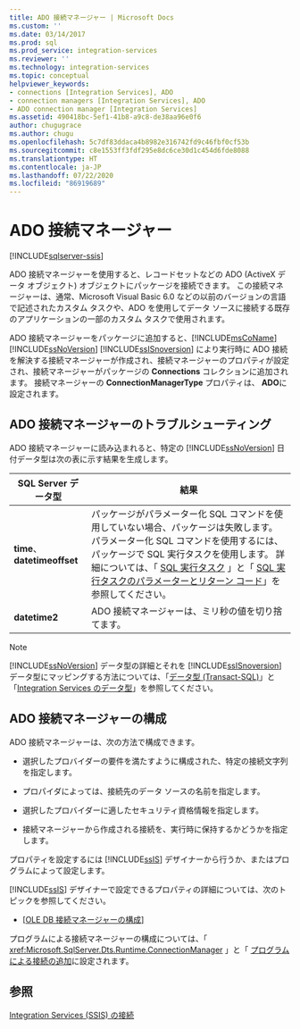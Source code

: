 ```yaml
---
title: ADO 接続マネージャー | Microsoft Docs
ms.custom: ''
ms.date: 03/14/2017
ms.prod: sql
ms.prod_service: integration-services
ms.reviewer: ''
ms.technology: integration-services
ms.topic: conceptual
helpviewer_keywords:
- connections [Integration Services], ADO
- connection managers [Integration Services], ADO
- ADO connection manager [Integration Services]
ms.assetid: 490418bc-5ef1-41b8-a9c8-de38aa96e0f6
author: chugugrace
ms.author: chugu
ms.openlocfilehash: 5c7df83ddaca4b8982e316742fd9c46fbf0cf53b
ms.sourcegitcommit: c8e1553ff3fdf295e8dc6ce30d1c454d6fde8088
ms.translationtype: HT
ms.contentlocale: ja-JP
ms.lasthandoff: 07/22/2020
ms.locfileid: "86919689"
---
```

# <a name="ado-connection-manager"></a>ADO 接続マネージャー

[!INCLUDE[sqlserver-ssis](../../includes/applies-to-version/sqlserver-ssis.md)]


  ADO 接続マネージャーを使用すると、レコードセットなどの ADO (ActiveX データ オブジェクト) オブジェクトにパッケージを接続できます。 この接続マネージャーは、通常、Microsoft Visual Basic 6.0 などの以前のバージョンの言語で記述されたカスタム タスクや、ADO を使用してデータ ソースに接続する既存のアプリケーションの一部のカスタム タスクで使用されます。  
  
 ADO 接続マネージャーをパッケージに追加すると、[!INCLUDE[msCoName](../../includes/msconame-md.md)] [!INCLUDE[ssNoVersion](../../includes/ssnoversion-md.md)] [!INCLUDE[ssISnoversion](../../includes/ssisnoversion-md.md)] により実行時に ADO 接続を解決する接続マネージャーが作成され、接続マネージャーのプロパティが設定され、接続マネージャーがパッケージの **Connections** コレクションに追加されます。 接続マネージャーの **ConnectionManagerType** プロパティは、 **ADO**に設定されます。  
  
## <a name="troubleshooting-the-ado-connection-manager"></a>ADO 接続マネージャーのトラブルシューティング  
 ADO 接続マネージャーに読み込まれると、特定の [!INCLUDE[ssNoVersion](../../includes/ssnoversion-md.md)] 日付データ型は次の表に示す結果を生成します。  
  
|SQL Server データ型|結果|  
|--------------------------|------------|  
|**time**、 **datetimeoffset**|パッケージがパラメーター化 SQL コマンドを使用していない場合、パッケージは失敗します。 パラメーター化 SQL コマンドを使用するには、パッケージで SQL 実行タスクを使用します。 詳細については、「 [SQL 実行タスク](../../integration-services/control-flow/execute-sql-task.md) 」と「 [SQL 実行タスクのパラメーターとリターン コード](https://msdn.microsoft.com/library/a3ca65e8-65cf-4272-9a81-765a706b8663)」を参照してください。|  
|**datetime2**|ADO 接続マネージャーは、ミリ秒の値を切り捨てます。|  
  
> [!NOTE]  
>  [!INCLUDE[ssNoVersion](../../includes/ssnoversion-md.md)] データ型の詳細とそれを [!INCLUDE[ssISnoversion](../../includes/ssisnoversion-md.md)] データ型にマッピングする方法については、「[データ型 &#40;Transact-SQL&#41;](../../t-sql/data-types/data-types-transact-sql.md)」と「[Integration Services のデータ型](../../integration-services/data-flow/integration-services-data-types.md)」を参照してください。  
  
## <a name="configuring-the-ado-connection-manager"></a>ADO 接続マネージャーの構成  
 ADO 接続マネージャーは、次の方法で構成できます。  
  
-   選択したプロバイダーの要件を満たすように構成された、特定の接続文字列を指定します。  
  
-   プロパイダによっては、接続先のデータ ソースの名前を指定します。  
  
-   選択したプロバイダーに適したセキュリティ資格情報を指定します。  
  
-   接続マネージャーから作成される接続を、実行時に保持するかどうかを指定します。  
  
 プロパティを設定するには [!INCLUDE[ssIS](../../includes/ssis-md.md)] デザイナーから行うか、またはプログラムによって設定します。  
  
 [!INCLUDE[ssIS](../../includes/ssis-md.md)] デザイナーで設定できるプロパティの詳細については、次のトピックを参照してください。  
  
-   [[OLE DB 接続マネージャーの構成]](../../integration-services/connection-manager/configure-ole-db-connection-manager.md)  
  
 プログラムによる接続マネージャーの構成については、「 <xref:Microsoft.SqlServer.Dts.Runtime.ConnectionManager> 」と「 [プログラムによる接続の追加](../../integration-services/building-packages-programmatically/adding-connections-programmatically.md)に設定されます。  
  
## <a name="see-also"></a>参照  
 [Integration Services &#40;SSIS&#41; の接続](../../integration-services/connection-manager/integration-services-ssis-connections.md)  
  
  
